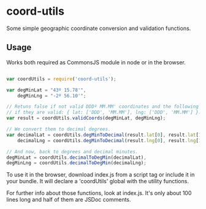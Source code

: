 coord-utils
===========

Some simple geographic coordinate conversion and validation functions.

Usage
-----

Works both required as CommonsJS module in node or in the browser.


```javascript

var coordUtils = require('coord-utils');

var degMinLat = "43º 15.78'",
	degMinLng = "-2º 56.10'";

// Retuns false if not valid DDDº MM.MM' coordinates and the following object
// if they are valid: { lat: ['DDD', 'MM.MM'], lng: ['DDD', 'MM.MM'] }.
var result = coordUtils.validCoords(degMinLat, degMinLng);

// We convert them to decimal degrees.
var decimalLat = coordUtils.degMinToDecimal(result.lat[0], result.lat[1]),
    decimalLng = coordUtils.degMinToDecimal(result.lng[0], result.lng[1]);

// And now, back to degrees and decimal minutes.
degMinLat = coordUtils.decimalToDegMin(decimalLat),
degMinLng = coordUtils.decimalToDegMin(decimalLng);

```

To use it in the browser, download index.js from a script tag or include it in
your bundle. It will declare a 'coordUtils' global with the utility functions.

For further info about those functions, look at index.js. It's only about 100
lines long and half of them are JSDoc comments.
